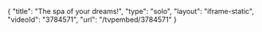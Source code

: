 {
    "title": "The spa of your dreams!",
    "type": "solo",
    "layout": "iframe-static",
    "videoId": "3784571",
    "url": "\/tvpembed\/3784571"
}